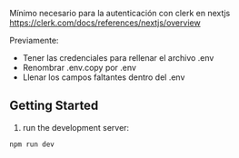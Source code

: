 Mínimo necesario para la autenticación con clerk en nextjs
https://clerk.com/docs/references/nextjs/overview

Previamente:
- Tener las credenciales para rellenar el archivo .env
- Renombrar .env.copy por .env 
- Llenar los campos faltantes dentro del .env

## Getting Started

1. run the development server:

``` npm run dev ```
